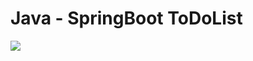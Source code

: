 # Java - SpringBoot ToDoList

<img src="https://github.com/YanaYuri/to_do_list_java_springboot/blob/master/mvc.JPG">
